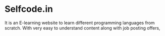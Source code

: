 # Selfcode.in
It is an E-learning website to learn different programming languages from scratch. With very easy to understand content along with  job posting offers,
